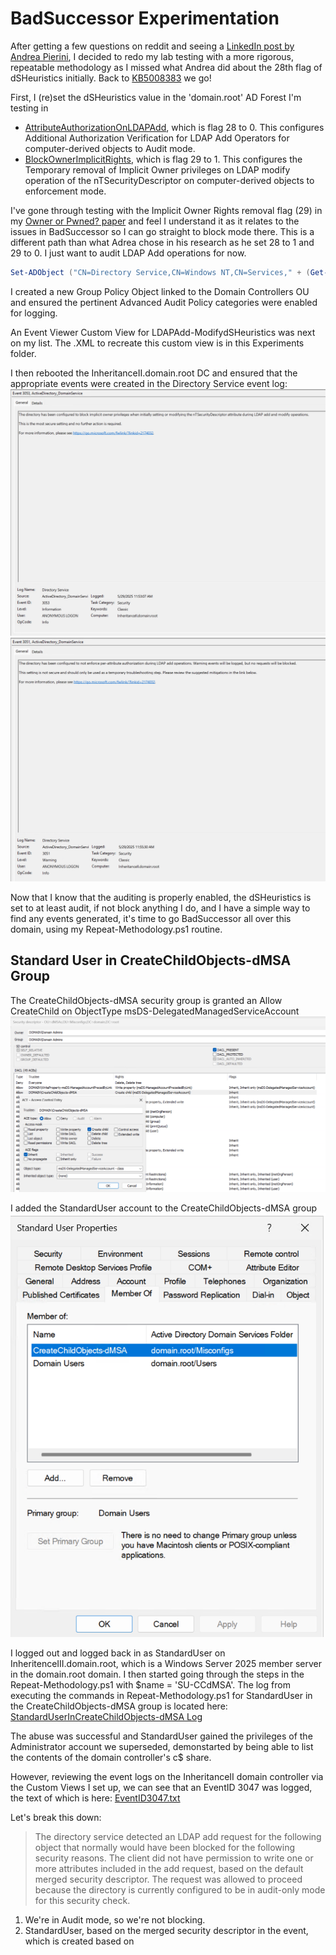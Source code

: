 # BadSuccessor Experimentation

After getting a few questions on reddit and seeing a [LinkedIn post by Andrea Pierini](https://www.linkedin.com/posts/andrea-pierini_badsuccessor-activity-7333868453453344770-7dEZ), I decided to redo my lab testing with a more rigorous, repeatable methodology as I missed what Andrea did about the 28th flag of dSHeuristics initially. Back to [KB5008383](https://support.microsoft.com/en-us/topic/kb5008383-active-directory-permissions-updates-cve-2021-42291-536d5555-ffba-4248-a60e-d6cbc849cde1) we go!

First, I (re)set the dSHeuristics value in the 'domain.root' AD Forest I'm testing in

- [AttributeAuthorizationOnLDAPAdd](https://learn.microsoft.com/en-us/openspecs/windows_protocols/ms-adts/ff004f3e-8920-4ba4-aaa7-346710171972), which is flag 28 to 0. This configures Additional Authorization Verification for LDAP Add Operators for computer-derived objects to Audit mode.
- [BlockOwnerImplicitRights](https://learn.microsoft.com/en-us/openspecs/windows_protocols/ms-adts/fb7c101d-ec8b-4fbf-bca8-7d7c2d747d0c), which is flag 29 to 1. This configures the Temporary removal of Implicit Owner privileges on LDAP modify operation of the nTSecurityDescriptor on computer-derived objects to enforcement mode.

I've gone through testing with the Implicit Owner Rights removal flag (29) in my [Owner or Pwned? paper](https://www.hub.trimarcsecurity.com/post/trimarc-whitepaper-owner-or-pwnd) and feel I understand it as it relates to the issues in BadSuccessor so I can go straight to block mode there.
This is a different path than what Adrea chose in his research as he set 28 to 1 and 29 to 0. I just want to audit LDAP Add operations for now.

```PowerShell
Set-ADObject ("CN=Directory Service,CN=Windows NT,CN=Services," + (Get-ADRootDSE).configurationNamingContext) -replace @{dSHeuristics='00000000010000000002000000001'}
```

I created a new Group Policy Object linked to the Domain Controllers OU and ensured the pertinent Advanced Audit Policy categories were enabled for logging.

An Event Viewer Custom View for LDAPAdd-ModifydSHeuristics was next on my list. The .XML to recreate this custom view is in this Experiments folder.

I then rebooted the InheritanceII.domain.root DC and ensured that the appropriate events were created in the Directory Service event log:
![EventID 3053](/Experiments/EventID3053.png "EventID 3053")
![EventID 3051](/Experiments/EventID3051.png "EventID 3051")

Now that I know that the auditing is properly enabled, the dSHeuristics is set to at least audit, if not block anything I do, and I have a simple way to find any events generated, it's time to go BadSuccessor all over this domain, using my Repeat-Methodology.ps1 routine.

## Standard User in CreateChildObjects-dMSA Group

The CreateChildObjects-dMSA security group is granted an Allow CreateChild on ObjectType msDS-DelegatedManagedServiceAccount
![CreateChildObjects-dMSA ACE](/Experiments/StandardUserInCreateChildObjects-dMSA/CreateChildObjects-dMSA%20ACE.png)

I added the StandardUser account to the CreateChildObjects-dMSA group
![StandardUser in CreateChildObjects-dMSA Group](/Experiments/StandardUserInCreateChildObjects-dMSA/StandardUser%20in%20CreateChildObjects-dMSA.png)

I logged out and logged back in as StandardUser on InheritenceIII.domain.root, which is a Windows Server 2025 member server in the domain.root domain.
I then started going through the steps in the Repeat-Methodology.ps1 with $name = 'SU-CCdMSA'. The log from executing the commands in Repeat-Methodology.ps1 for StandardUser in the CreateChildObjects-dMSA group is located here: [StandardUserInCreateChildObjects-dMSA Log](/Experiments/StandardUserInCreateChildObjects-dMSA/AbuseLog.txt)

The abuse was successful and StandardUser gained the privileges of the Administrator account we superseded, demonstarted by being able to list the contents of the domain controller's c$ share.

However, reviewing the event logs on the InheritanceII domain controller via the Custom Views I set up, we can see that an EventID 3047 was logged, the text of which is here: [EventID3047.txt](/Experiments/StandardUserInCreateChildObjects-dMSA/EventID3047.txt)

Let's break this down:

> The directory service detected an LDAP add request for the following object that normally would have been blocked for the following security reasons.
> The client did not have permission to write one or more attributes included in the add request, based on the default merged security descriptor.
> The request was allowed to proceed because the directory is currently configured to be in audit-only mode for this security check.

1. We're in Audit mode, so we're not blocking.
2. StandardUser, based on the merged security descriptor in the event, which is created based on
